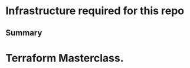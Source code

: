 # Infrastructure required for this repo

## Summary

# Terraform Masterclass.


<!-- BEGIN_TF_DOCS -->

<!-- END_TF_DOCS -->
